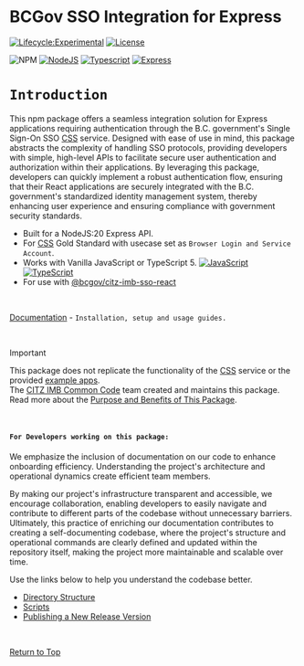 # BCGov SSO Integration for Express

[![Lifecycle:Experimental](https://img.shields.io/badge/Lifecycle-Experimental-339999)](Redirect-URL)
[![License](https://img.shields.io/badge/License-Apache%202.0-blue.svg)](LICENSE)

![NPM](https://img.shields.io/badge/NPM-%23CB3837.svg?style=for-the-badge&logo=npm&logoColor=white)
[![NodeJS](https://img.shields.io/badge/Node.js_20-43853D?style=for-the-badge&logo=node.js&logoColor=white)](NodeJS)
[![Typescript](https://img.shields.io/badge/TypeScript_5-007ACC?style=for-the-badge&logo=typescript&logoColor=white)](Typescript)
[![Express](https://img.shields.io/badge/Express.js-404D59?style=for-the-badge)](Express)

# `Introduction`

This npm package offers a seamless integration solution for Express applications requiring authentication through the B.C. government's Single Sign-On SSO [CSS] service. Designed with ease of use in mind, this package abstracts the complexity of handling SSO protocols, providing developers with simple, high-level APIs to facilitate secure user authentication and authorization within their applications. By leveraging this package, developers can quickly implement a robust authentication flow, ensuring that their React applications are securely integrated with the B.C. government's standardized identity management system, thereby enhancing user experience and ensuring compliance with government security standards.

- Built for a NodeJS:20 Express API.
- For [CSS] Gold Standard with usecase set as `Browser Login and Service Account`.
- Works with Vanilla JavaScript or TypeScript 5. [![JavaScript](https://img.shields.io/badge/-F7DF1E?logo=javascript&logoColor=000)](https://www.javascript.com/) [![TypeScript](https://img.shields.io/badge/-3178C6?logo=typescript&logoColor=ffffff)](https://www.typescriptlang.org/)  
- For use with [@bcgov/citz-imb-sso-react]

<br />

[Documentation] - `Installation, setup and usage guides.`

<br />

> [!IMPORTANT] 
> This package does not replicate the functionality of the [CSS] service or the provided [example apps].   
> The [CITZ IMB Common Code] team created and maintains this package.  
> Read more about the [Purpose and Benefits of This Package].

<br />

#### `For Developers working on this package:`

We emphasize the inclusion of documentation on our code to enhance onboarding efficiency. Understanding the project's architecture and operational dynamics create efficient team members.

By making our project's infrastructure transparent and accessible, we encourage collaboration, enabling developers to easily navigate and contribute to different parts of the codebase without unnecessary barriers. Ultimately, this practice of enriching our documentation contributes to creating a self-documenting codebase, where the project's structure and operational commands are clearly defined and updated within the repository itself, making the project more maintainable and scalable over time.

Use the links below to help you understand the codebase better.

- [Directory Structure]
- [Scripts]
- [Publishing a New Release Version]

<br />

[Return to Top](#bcgov-sso-integration-for-express)

<!-- Link References -->
[CSS]: https://bcgov.github.io/sso-requests
[@bcgov/citz-imb-sso-react]: https://github.com/bcgov/citz-imb-sso-react
[GitHub Repository]: https://github.com/bcgov/citz-imb-sso-express
[NPM Package]: https://www.npmjs.com/package/@bcgov/citz-imb-sso-express
[example apps]: https://github.com/bcgov/keycloak-example-apps
[CITZ IMB Common Code]: mailto:citz.codemvp@gov.bc.ca?subject=SSO%20Packages%20Support
[Purpose and Benefits of This Package]: https://github.com/bcgov/citz-imb-sso-express/wiki/Purpose-and-Benefits-of-This-Package

[Documentation]: https://github.com/bcgov/citz-imb-sso-express/wiki
[Directory Structure]: https://github.com/bcgov/citz-imb-sso-express/wiki/11-Directory-Structure
[Scripts]: https://github.com/bcgov/citz-imb-sso-express/wiki/12-Scripts
[Publishing a New Release Version]: https://github.com/bcgov/citz-imb-sso-express/wiki/13-Publishing-a-New-Release-Version
